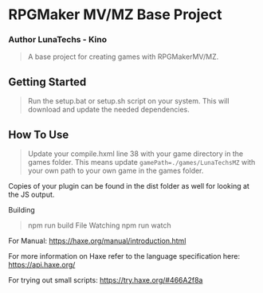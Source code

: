 # RPGMaker MV/MZ Base Project
### Author LunaTechs - Kino
> A base project for creating games with RPGMakerMV/MZ.

## Getting Started
> Run the setup.bat or setup.sh script on your system. This will download and update the needed dependencies.

## How To Use

> Update your compile.hxml line 38 with your game directory in the games folder. This means update `gamePath=./games/LunaTechsMZ` with your own path to your own game in the games folder.

Copies of your plugin can be found in the dist folder as well for looking at the JS output.

Building
> npm run build
File Watching
> npm run watch 

For Manual: https://haxe.org/manual/introduction.html

For more information on Haxe refer to the language specification here: https://api.haxe.org/

For trying out small scripts: https://try.haxe.org/#466A2f8a

